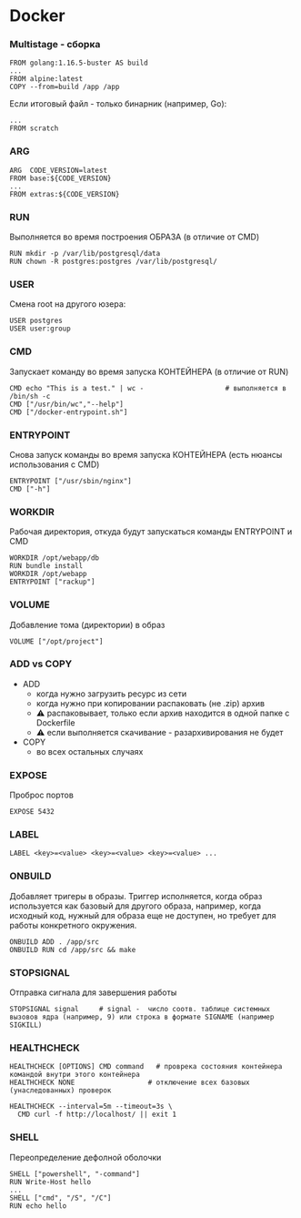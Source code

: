 # Docker

### Multistage - сборка
```
FROM golang:1.16.5-buster AS build
...
FROM alpine:latest
COPY --from=build /app /app
```
Если итоговый файл - только бинарник (например, Go):
```
...
FROM scratch
```

### ARG
```
ARG  CODE_VERSION=latest
FROM base:${CODE_VERSION}
...
FROM extras:${CODE_VERSION}
```

### RUN
Выполняется во время построения ОБРАЗА (в отличие от CMD)
```
RUN mkdir -p /var/lib/postgresql/data
RUN chown -R postgres:postgres /var/lib/postgresql/
```

### USER
Смена root на другого юзера:
```
USER postgres
USER user:group
```

### CMD
Запускает команду во время запуска КОНТЕЙНЕРА (в отличие от RUN)
```
CMD echo "This is a test." | wc -                    # выполняется в /bin/sh -c 
CMD ["/usr/bin/wc","--help"]
CMD ["/docker-entrypoint.sh"]
```

### ENTRYPOINT
Снова запуск команды во время запуска КОНТЕЙНЕРА (есть нюансы использования с CMD)
```
ENTRYPOINT ["/usr/sbin/nginx"]
CMD ["-h"]
```

### WORKDIR
Рабочая директория, откуда будут запускаться команды ENTRYPOINT и CMD
```
WORKDIR /opt/webapp/db
RUN bundle install
WORKDIR /opt/webapp
ENTRYPOINT ["rackup"]
```

### VOLUME
Добавление тома (директории) в образ
```
VOLUME ["/opt/project"]
```

### ADD vs COPY
- ADD
    - когда нужно загрузить ресурс из сети
    - когда нужно при копировании распаковать (не .zip) архив
    - ⚠️ распаковывает, только если архив находится в одной папке с Dockerfile
    - ⚠️ если выполняется скачивание - разархивирования не будет
- COPY
    - во всех остальных случаях

### EXPOSE
Проброс портов
```
EXPOSE 5432
```

### LABEL
```
LABEL <key>=<value> <key>=<value> <key>=<value> ...
```

### ONBUILD
Добавляет тригеры в образы. Триггер исполняется, когда образ используется как базовый для другого образа, например, когда исходный код, нужный для образа еще не доступен, но требует для работы конкретного окружения.
```
ONBUILD ADD . /app/src
ONBUILD RUN cd /app/src && make
```

### STOPSIGNAL
Отправка сигнала для завершения работы 
```
STOPSIGNAL signal     # signal -  число соотв. таблице системных вызовов ядра (например, 9) или строка в формате SIGNAME (например SIGKILL)
```

### HEALTHCHECK
```
HEALTHCHECK [OPTIONS] CMD command   # проврека состояния контейнера командой внутри этого контейнера
HEALTHCHECK NONE                  # отключение всех базовых (унаследованных) проверок

HEALTHCHECK --interval=5m --timeout=3s \
  CMD curl -f http://localhost/ || exit 1
```

### SHELL
Переопределение дефолной оболочки
```
SHELL ["powershell", "-command"]
RUN Write-Host hello
...
SHELL ["cmd", "/S", "/C"]
RUN echo hello
```



